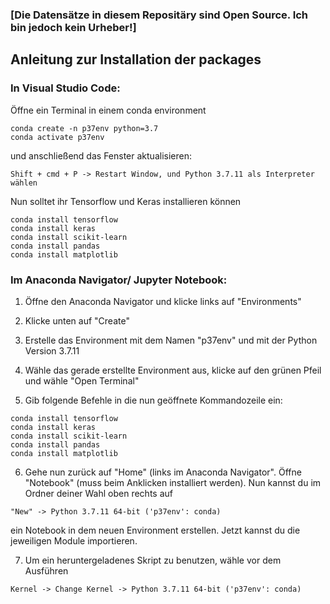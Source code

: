 ### [Die Datensätze in diesem Repositäry sind Open Source. Ich bin jedoch kein Urheber!] ###

## Anleitung zur Installation der packages

### In Visual Studio Code:

Öffne ein Terminal in einem conda environment

```
conda create -n p37env python=3.7
conda activate p37env
```

und anschließend das Fenster aktualisieren:

```
Shift + cmd + P -> Restart Window, und Python 3.7.11 als Interpreter wählen
```

Nun solltet ihr Tensorflow und Keras installieren können

```
conda install tensorflow
conda install keras
conda install scikit-learn
conda install pandas
conda install matplotlib
```

### Im Anaconda Navigator/ Jupyter Notebook:

1. Öffne den Anaconda Navigator und klicke links auf "Environments"
2. Klicke unten auf "Create"
3. Erstelle das Environment mit dem Namen "p37env" und mit der Python Version 3.7.11
4. Wähle das gerade erstellte Environment aus, klicke auf den grünen Pfeil und wähle "Open Terminal"

5. Gib folgende Befehle in die nun geöffnete Kommandozeile ein:

```
conda install tensorflow
conda install keras
conda install scikit-learn
conda install pandas
conda install matplotlib
```

6. Gehe nun zurück auf "Home" (links im Anaconda Navigator". Öffne "Notebook" (muss beim Anklicken installiert werden). Nun kannst du im Ordner deiner Wahl oben rechts auf 

```
"New" -> Python 3.7.11 64-bit ('p37env': conda)
```

ein Notebook in dem neuen Environment erstellen. Jetzt kannst du die jeweiligen Module importieren.

7. Um ein heruntergeladenes Skript zu benutzen, wähle vor dem Ausführen

```
Kernel -> Change Kernel -> Python 3.7.11 64-bit ('p37env': conda)
```

